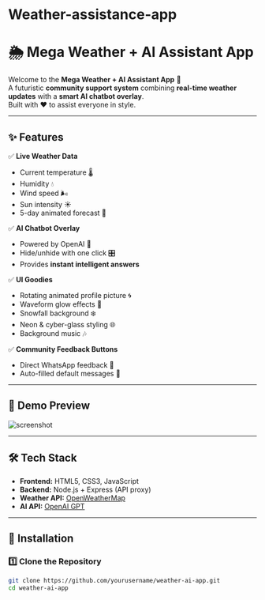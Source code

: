 # Weather-assistance-app
# 🌦️ Mega Weather + AI Assistant App

Welcome to the **Mega Weather + AI Assistant App** 🚀  
A futuristic **community support system** combining **real-time weather updates** with a **smart AI chatbot overlay**.  
Built with ❤️ to assist everyone in style.

---

## ✨ Features

✅ **Live Weather Data**  
- Current temperature 🌡️  
- Humidity 💧  
- Wind speed 🌬️  
- Sun intensity ☀️  
- 5-day animated forecast 📅  

✅ **AI Chatbot Overlay**  
- Powered by OpenAI 🤖  
- Hide/unhide with one click 🎛️  
- Provides **instant intelligent answers**  

✅ **UI Goodies**  
- Rotating animated profile picture 🌀  
- Waveform glow effects 🌊  
- Snowfall background ❄️  
- Neon & cyber-glass styling 🌐  
- Background music 🎶  

✅ **Community Feedback Buttons**  
- Direct WhatsApp feedback 📱  
- Auto-filled default messages 📨  

---

## 🎨 Demo Preview

![screenshot](https://via.placeholder.com/900x500.png?text=Weather+App+Preview)

---

## 🛠️ Tech Stack

- **Frontend:** HTML5, CSS3, JavaScript  
- **Backend:** Node.js + Express (API proxy)  
- **Weather API:** [OpenWeatherMap](https://openweathermap.org/api)  
- **AI API:** [OpenAI GPT](https://platform.openai.com)  

---

## 🚀 Installation

### 1️⃣ Clone the Repository
```bash
git clone https://github.com/yourusername/weather-ai-app.git
cd weather-ai-app
